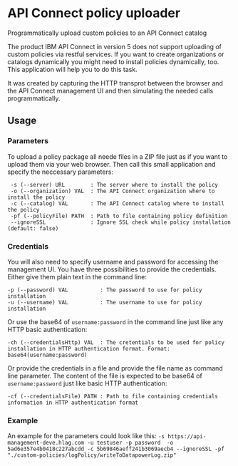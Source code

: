 # API Connect policy uploader
Programmatically upload custom policies to an API Connect catalog

The product IBM API Connect in version 5 does not support uploading of custom policies via restful services. If you want to create organizations or catalogs dynamically you might need to install policies dynamically, too.
This application will help you to do this task.

It was created by capturing the HTTP transprot between the browser and the API Connect management UI and then simulating the needed calls programmatically.

## Usage
### Parameters

To upload a policy package all neede files in a ZIP file just as if you want to upload them via your web browser. Then call this small application and specify the neccessary parameters:

     -s (--server) URL        : The server where to install the policy
     -o (--organization) VAL  : The API Connect organization where to install the policy
     -c (--catalog) VAL       : The API Connect catalog where to install the policy
     -pf (--policyFile) PATH  : Path to file containing policy definition
     --ignoreSSL              : Ignore SSL check while policy installation (default: false)

### Credentials
You will also need to specify username and password for accessing the management UI. You have three possibilities to provide the credentials. Either give them plain text in the command line:

    -p (--password) VAL          : The password to use for policy installation
    -u (--username) VAL          : The username to use for policy installation

Or use the base64 of ``username:password`` in the command line just like any HTTP basic authentication: 

    -ch (--credentialsHttp) VAL  : The cretentials to be used for policy installation in HTTP authentication format. Format: base64(username:password)

Or provide the credentials in a file and provide the file name as command line parameter. The content of the file is expected to be base64 of ``username:password`` just like basic HTTP authentication:

    -cf (--credentialsFile) PATH : Path to file containing credentials information in HTTP authentication format

### Example
An example for the parameters could look like this: ``-s https://api-management-deve.hlag.com -u testuser -p password  -o 5ad6e357e4b0418c227abcdd -c 5b69846aeff241b3069aecb4 --ignoreSSL -pf "./custom-policies/logPolicy/writeToDatapowerLog.zip"``


